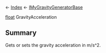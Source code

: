 ← [Index](Api-Index) ← [IMyGravityGeneratorBase](SpaceEngineers.Game.ModAPI.Ingame.IMyGravityGeneratorBase)

[float](System.Single) GravityAcceleration

## Summary

Gets or sets the gravity acceleration in m/s^2.

